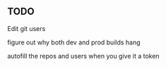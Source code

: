 ## TODO

Edit git users

figure out why both dev and prod builds hang

autofill the repos and users when you give it a token
